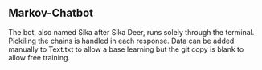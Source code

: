 ## Markov-Chatbot

The bot, also named Sika after Sika Deer, runs solely through the terminal. Pickiling the chains is handled in each response. Data can be added manually to Text.txt to allow a base learning but the git copy is blank to allow free training.
